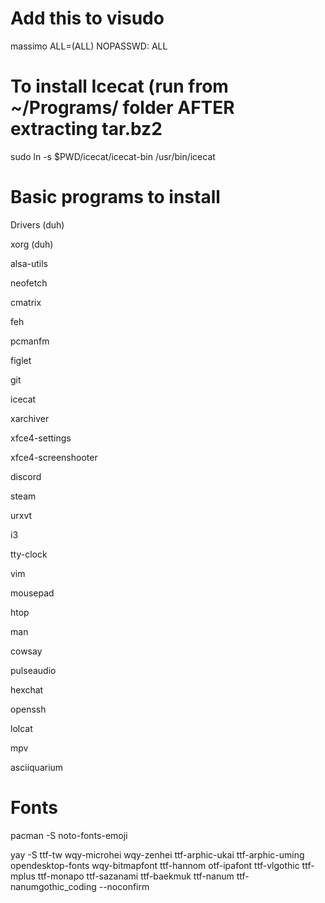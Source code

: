 # Add this to visudo

massimo ALL=(ALL) NOPASSWD: ALL

# To install Icecat (run from ~/Programs/ folder AFTER extracting tar.bz2

sudo ln -s $PWD/icecat/icecat-bin /usr/bin/icecat

# Basic programs to install

Drivers (duh)

xorg (duh)

alsa-utils

neofetch

cmatrix

feh

pcmanfm

figlet

git

icecat

xarchiver

xfce4-settings

xfce4-screenshooter

discord

steam

urxvt

i3

tty-clock

vim

mousepad

htop

man

cowsay

pulseaudio

hexchat

openssh

lolcat

mpv

asciiquarium

# Fonts

pacman -S noto-fonts-emoji

yay -S ttf-tw wqy-microhei wqy-zenhei ttf-arphic-ukai ttf-arphic-uming opendesktop-fonts wqy-bitmapfont ttf-hannom otf-ipafont ttf-vlgothic ttf-mplus ttf-monapo ttf-sazanami ttf-baekmuk ttf-nanum ttf-nanumgothic_coding --noconfirm


